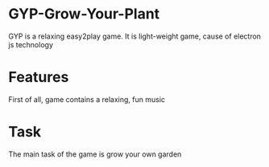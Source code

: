 # GYP-Grow-Your-Plant
GYP is a relaxing easy2play game. It is light-weight game, cause of electron js technology

# Features
First of all, game contains a relaxing, fun music

# Task
The main task of the game is grow your own garden
